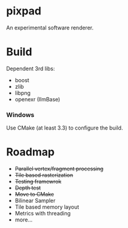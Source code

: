 pixpad
======
An experimental software renderer.

Build
=====
Dependent 3rd libs:
* boost
* zlib
* libpng
* openexr (IlmBase)

### Windows
Use CMake (at least 3.3) to configure the build.

Roadmap
====

- ~~Parallel vertex/fragment processing~~
- ~~Tile based rasterization~~
- ~~Testing framewrok~~
- ~~Depth test~~
- ~~Move to CMake~~
- Bilinear Sampler
- Tile based memory layout
- Metrics with threading
- more...
